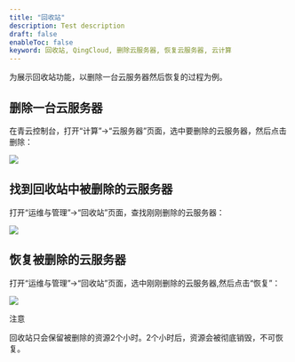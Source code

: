 ```yaml
---
title: "回收站"
description: Test description
draft: false
enableToc: false
keyword: 回收站, QingCloud, 删除云服务器, 恢复云服务器, 云计算
---
```




为展示回收站功能，以删除一台云服务器然后恢复的过程为例。

## 删除一台云服务器

在青云控制台，打开“计算”->“云服务器”页面，选中要删除的云服务器，然后点击删除：

![](../../_images/delete_instance.png)


## 找到回收站中被删除的云服务器

打开“运维与管理”->“回收站”页面，查找刚刚删除的云服务器：

![](../../_images/find_delete_instance.png)


## 恢复被删除的云服务器
打开“运维与管理”->“回收站”页面，选中刚刚删除的云服务器,然后点击“恢复”：

![](../../_images/find_deleted_and_recover.png)

注意

回收站只会保留被删除的资源2个小时。2个小时后，资源会被彻底销毁，不可恢复。